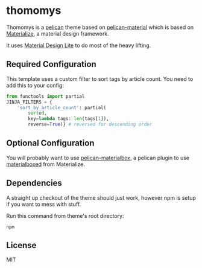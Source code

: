 # thomomys

Thomomys is a [pelican](http://blog.getpelican.com/) theme based on
[pelican-material](https://github.com/greizgh/pelican-material) which is based
on [Materialize](http://materializecss.com/), a material design framework.

It uses [Material Design Lite](http://www.getmdl.io) to do most of the heavy lifting.

## Required Configuration

This template uses a custom filter to sort tags by article count. You need to add this to your config:

```python
from functools import partial
JINJA_FILTERS = {
    'sort_by_article_count': partial(
        sorted,
        key=lambda tags: len(tags[1]),
        reverse=True)} # reversed for descending order
```

## Optional Configuration

You will probably want to use
[pelican-materialbox](https://github.com/greizgh/pelican-materialbox),
a pelican plugin to use
[materialboxed](http://materializecss.com/media.html#materialbox) from
Materialize.


## Dependencies

A straight up checkout of the theme should just work, however npm is setup if
you want to mess with stuff.

Run this command from theme's root directory:

    npm

## License

MIT
